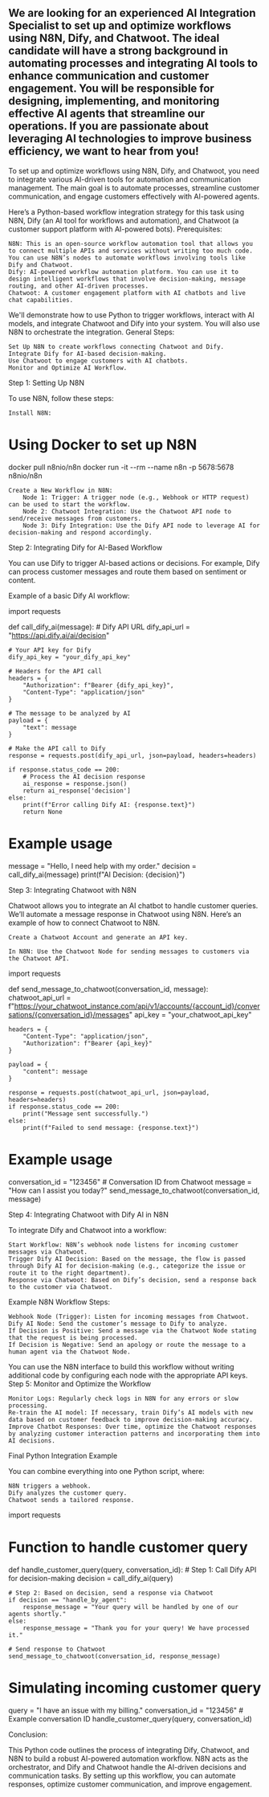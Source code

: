 We are looking for an experienced AI Integration Specialist to set up and optimize workflows using N8N, Dify, and Chatwoot. The ideal candidate will have a strong background in automating processes and integrating AI tools to enhance communication and customer engagement. You will be responsible for designing, implementing, and monitoring effective AI agents that streamline our operations. If you are passionate about leveraging AI technologies to improve business efficiency, we want to hear from you!
----------------
To set up and optimize workflows using N8N, Dify, and Chatwoot, you need to integrate various AI-driven tools for automation and communication management. The main goal is to automate processes, streamline customer communication, and engage customers effectively with AI-powered agents.

Here’s a Python-based workflow integration strategy for this task using N8N, Dify (an AI tool for workflows and automation), and Chatwoot (a customer support platform with AI-powered bots).
Prerequisites:

    N8N: This is an open-source workflow automation tool that allows you to connect multiple APIs and services without writing too much code. You can use N8N’s nodes to automate workflows involving tools like Dify and Chatwoot.
    Dify: AI-powered workflow automation platform. You can use it to design intelligent workflows that involve decision-making, message routing, and other AI-driven processes.
    Chatwoot: A customer engagement platform with AI chatbots and live chat capabilities.

We'll demonstrate how to use Python to trigger workflows, interact with AI models, and integrate Chatwoot and Dify into your system. You will also use N8N to orchestrate the integration.
General Steps:

    Set Up N8N to create workflows connecting Chatwoot and Dify.
    Integrate Dify for AI-based decision-making.
    Use Chatwoot to engage customers with AI chatbots.
    Monitor and Optimize AI Workflow.

Step 1: Setting Up N8N

To use N8N, follow these steps:

    Install N8N:

# Using Docker to set up N8N
docker pull n8nio/n8n
docker run -it --rm --name n8n -p 5678:5678 n8nio/n8n

    Create a New Workflow in N8N:
        Node 1: Trigger: A trigger node (e.g., Webhook or HTTP request) can be used to start the workflow.
        Node 2: Chatwoot Integration: Use the Chatwoot API node to send/receive messages from customers.
        Node 3: Dify Integration: Use the Dify API node to leverage AI for decision-making and respond accordingly.

Step 2: Integrating Dify for AI-Based Workflow

You can use Dify to trigger AI-based actions or decisions. For example, Dify can process customer messages and route them based on sentiment or content.

Example of a basic Dify AI workflow:

import requests

def call_dify_ai(message):
    # Dify API URL
    dify_api_url = "https://api.dify.ai/ai/decision"

    # Your API key for Dify
    dify_api_key = "your_dify_api_key"

    # Headers for the API call
    headers = {
        "Authorization": f"Bearer {dify_api_key}",
        "Content-Type": "application/json"
    }

    # The message to be analyzed by AI
    payload = {
        "text": message
    }

    # Make the API call to Dify
    response = requests.post(dify_api_url, json=payload, headers=headers)

    if response.status_code == 200:
        # Process the AI decision response
        ai_response = response.json()
        return ai_response['decision']
    else:
        print(f"Error calling Dify AI: {response.text}")
        return None

# Example usage
message = "Hello, I need help with my order."
decision = call_dify_ai(message)
print(f"AI Decision: {decision}")

Step 3: Integrating Chatwoot with N8N

Chatwoot allows you to integrate an AI chatbot to handle customer queries. We’ll automate a message response in Chatwoot using N8N. Here’s an example of how to connect Chatwoot to N8N.

    Create a Chatwoot Account and generate an API key.

    In N8N: Use the Chatwoot Node for sending messages to customers via the Chatwoot API.

import requests

def send_message_to_chatwoot(conversation_id, message):
    chatwoot_api_url = f"https://your_chatwoot_instance.com/api/v1/accounts/{account_id}/conversations/{conversation_id}/messages"
    api_key = "your_chatwoot_api_key"

    headers = {
        "Content-Type": "application/json",
        "Authorization": f"Bearer {api_key}"
    }

    payload = {
        "content": message
    }

    response = requests.post(chatwoot_api_url, json=payload, headers=headers)
    if response.status_code == 200:
        print("Message sent successfully.")
    else:
        print(f"Failed to send message: {response.text}")

# Example usage
conversation_id = "123456"  # Conversation ID from Chatwoot
message = "How can I assist you today?"
send_message_to_chatwoot(conversation_id, message)

Step 4: Integrating Chatwoot with Dify AI in N8N

To integrate Dify and Chatwoot into a workflow:

    Start Workflow: N8N’s webhook node listens for incoming customer messages via Chatwoot.
    Trigger Dify AI Decision: Based on the message, the flow is passed through Dify AI for decision-making (e.g., categorize the issue or route it to the right department).
    Response via Chatwoot: Based on Dify’s decision, send a response back to the customer via Chatwoot.

Example N8N Workflow Steps:

    Webhook Node (Trigger): Listen for incoming messages from Chatwoot.
    Dify AI Node: Send the customer’s message to Dify to analyze.
    If Decision is Positive: Send a message via the Chatwoot Node stating that the request is being processed.
    If Decision is Negative: Send an apology or route the message to a human agent via the Chatwoot Node.

You can use the N8N interface to build this workflow without writing additional code by configuring each node with the appropriate API keys.
Step 5: Monitor and Optimize the Workflow

    Monitor Logs: Regularly check logs in N8N for any errors or slow processing.
    Re-train the AI model: If necessary, train Dify’s AI models with new data based on customer feedback to improve decision-making accuracy.
    Improve Chatbot Responses: Over time, optimize the Chatwoot responses by analyzing customer interaction patterns and incorporating them into AI decisions.

Final Python Integration Example

You can combine everything into one Python script, where:

    N8N triggers a webhook.
    Dify analyzes the customer query.
    Chatwoot sends a tailored response.

import requests

# Function to handle customer query
def handle_customer_query(query, conversation_id):
    # Step 1: Call Dify API for decision-making
    decision = call_dify_ai(query)

    # Step 2: Based on decision, send a response via Chatwoot
    if decision == "handle_by_agent":
        response_message = "Your query will be handled by one of our agents shortly."
    else:
        response_message = "Thank you for your query! We have processed it."

    # Send response to Chatwoot
    send_message_to_chatwoot(conversation_id, response_message)

# Simulating incoming customer query
query = "I have an issue with my billing."
conversation_id = "123456"  # Example conversation ID
handle_customer_query(query, conversation_id)

Conclusion:

This Python code outlines the process of integrating Dify, Chatwoot, and N8N to build a robust AI-powered automation workflow. N8N acts as the orchestrator, and Dify and Chatwoot handle the AI-driven decisions and communication tasks. By setting up this workflow, you can automate responses, optimize customer communication, and improve engagement.
